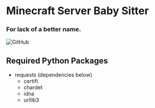 # Minecraft Server Baby Sitter
### For lack of a better name.
![GitHub](https://img.shields.io/github/license/metares/findomatic?style=flat-square)

## Required Python Packages
* requests (dependencies below) 
  * certifi
  * chardet
  * idna
  * urllib3
